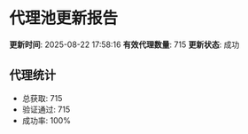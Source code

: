 # 代理池更新报告

**更新时间**: 2025-08-22 17:58:16
**有效代理数量**: 715
**更新状态**:  成功

## 代理统计
- 总获取: 715
- 验证通过: 715
- 成功率: 100%
